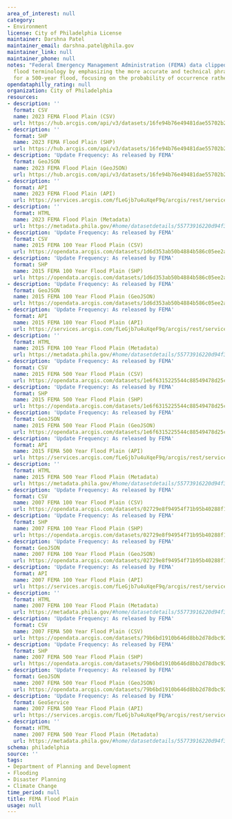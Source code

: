 ```yaml
---
area_of_interest: null
category:
- Environment
license: City of Philadelphia License
maintainer: Darshna Patel
maintainer_email: darshna.patel@phila.gov
maintainer_link: null
maintainer_phone: null
notes: "Federal Emergency Management Administration (FEMA) data clipped to Philadelphia. Please note, FEMA is moving away from solely using "100-year" and "500-year"
  flood terminology by emphasizing the more accurate and technical phrase "1-percent annual chance flood" for a 100-year flood and "0.2-percent annual chance flood"
  for a 500-year flood, focusing on the probability of occurrence rather than the time frame implied by the "year" designation."
opendataphilly_rating: null
organization: City of Philadelphia
resources:
- description: '' 
  format: CSV
  name: 2023 FEMA Flood Plain (CSV)
  url: https://hub.arcgis.com/api/v3/datasets/16fe94b76e49481dae55702b2a8d671a_0/downloads/data?format=csv&spatialRefId=3857&where=1%3D1
- description: ''
  format: SHP
  name: 2023 FEMA Flood Plain (SHP)
  url: https://hub.arcgis.com/api/v3/datasets/16fe94b76e49481dae55702b2a8d671a_0/downloads/data?format=shp&spatialRefId=3857&where=1%3D1
- description: 'Update Frequency: As released by FEMA'
  format: GeoJSON
  name: 2023 FEMA Flood Plain (GeoJSON)
  url: https://hub.arcgis.com/api/v3/datasets/16fe94b76e49481dae55702b2a8d671a_0/downloads/data?format=geojson&spatialRefId=4326&where=1%3D1
- description: '' 
  format: API
  name: 2023 FEMA Flood Plain (API)
  url: https://services.arcgis.com/fLeGjb7u4uXqeF9q/arcgis/rest/services/fema_floodplain_2023/FeatureServer/0/query?outFields=*&where=1%3D1
- description: ''
  format: HTML
  name: 2023 FEMA Flood Plain (Metadata)
  url: https://metadata.phila.gov/#home/datasetdetails/55773916220d94f32b210704/representationdetails/6581c735cf51d4002704547d/
- description: 'Update Frequency: As released by FEMA'
  format: CSV
  name: 2015 FEMA 100 Year Flood Plain (CSV)
  url: https://opendata.arcgis.com/datasets/1d6d353ab50b4884b586c05ee2a661db_0.csv
- description: 'Update Frequency: As released by FEMA'
  format: SHP
  name: 2015 FEMA 100 Year Flood Plain (SHP)
  url: https://opendata.arcgis.com/datasets/1d6d353ab50b4884b586c05ee2a661db_0.zip
- description: 'Update Frequency: As released by FEMA'
  format: GeoJSON
  name: 2015 FEMA 100 Year Flood Plain (GeoJSON)
  url: https://opendata.arcgis.com/datasets/1d6d353ab50b4884b586c05ee2a661db_0.geojson
- description: 'Update Frequency: As released by FEMA'
  format: API
  name: 2015 FEMA 100 Year Flood Plain (API)
  url: https://services.arcgis.com/fLeGjb7u4uXqeF9q/arcgis/rest/services/FEMA_100_flood_Plain/FeatureServer/0/query?outFields=*&where=1%3D1
- description: ''
  format: HTML
  name: 2015 FEMA 100 Year Flood Plain (Metadata)
  url: https://metadata.phila.gov/#home/datasetdetails/55773916220d94f32b210704/representationdetails/56ccbad74d934cea1ef05c20/
- description: 'Update Frequency: As released by FEMA'
  format: CSV
  name: 2015 FEMA 500 Year Flood Plain (CSV)
  url: https://opendata.arcgis.com/datasets/1e6f6315225544c88549478d25cc5181_0.csv
- description: 'Update Frequency: As released by FEMA'
  format: SHP
  name: 2015 FEMA 500 Year Flood Plain (SHP)
  url: https://opendata.arcgis.com/datasets/1e6f6315225544c88549478d25cc5181_0.zip
- description: 'Update Frequency: As released by FEMA'
  format: GeoJSON
  name: 2015 FEMA 500 Year Flood Plain (GeoJSON)
  url: https://opendata.arcgis.com/datasets/1e6f6315225544c88549478d25cc5181_0.geojson
- description: 'Update Frequency: As released by FEMA'
  format: API
  name: 2015 FEMA 500 Year Flood Plain (API)
  url: https://services.arcgis.com/fLeGjb7u4uXqeF9q/arcgis/rest/services/FEMA_500_Flood_Plain/FeatureServer/0/query?outFields=*&where=1%3D1
- description: ''
  format: HTML
  name: 2015 FEMA 500 Year Flood Plain (Metadata)
  url: https://metadata.phila.gov/#home/datasetdetails/55773916220d94f32b210704/representationdetails/56ccbb1df041bd4d03549350/
- description: 'Update Frequency: As released by FEMA'
  format: CSV
  name: 2007 FEMA 100 Year Flood Plain (CSV)
  url: https://opendata.arcgis.com/datasets/02729e8f94954f71b95b40288f1aca3f_0.csv
- description: 'Update Frequency: As released by FEMA'
  format: SHP
  name: 2007 FEMA 100 Year Flood Plain (SHP)
  url: https://opendata.arcgis.com/datasets/02729e8f94954f71b95b40288f1aca3f_0.zip
- description: 'Update Frequency: As released by FEMA'
  format: GeoJSON
  name: 2007 FEMA 100 Year Flood Plain (GeoJSON)
  url: https://opendata.arcgis.com/datasets/02729e8f94954f71b95b40288f1aca3f_0.geojson
- description: 'Update Frequency: As released by FEMA'
  format: API
  name: 2007 FEMA 100 Year Flood Plain (API)
  url: https://services.arcgis.com/fLeGjb7u4uXqeF9q/arcgis/rest/services/FEMA_100_Flood_Plain_2007/FeatureServer/0/query?outFields=*&where=1%3D1
- description: ''
  format: HTML
  name: 2007 FEMA 100 Year Flood Plain (Metadata)
  url: https://metadata.phila.gov/#home/datasetdetails/55773916220d94f32b210704/representationdetails/557739c0889ff8f178b91969/
- description: 'Update Frequency: As released by FEMA'
  format: CSV
  name: 2007 FEMA 500 Year Flood Plain (CSV)
  url: https://opendata.arcgis.com/datasets/79b6bd1910b646d8bb2d78dbc92424cf_0.csv
- description: 'Update Frequency: As released by FEMA'
  format: SHP
  name: 2007 FEMA 500 Year Flood Plain (SHP)
  url: https://opendata.arcgis.com/datasets/79b6bd1910b646d8bb2d78dbc92424cf_0.zip
- description: 'Update Frequency: As released by FEMA'
  format: GeoJSON
  name: 2007 FEMA 500 Year Flood Plain (GeoJSON)
  url: https://opendata.arcgis.com/datasets/79b6bd1910b646d8bb2d78dbc92424cf_0.geojson
- description: 'Update Frequency: As released by FEMA'
  format: GeoService
  name: 2007 FEMA 500 Year Flood Plain (API)
  url: https://services.arcgis.com/fLeGjb7u4uXqeF9q/arcgis/rest/services/FEMA_500_Flood_Plain_2007/FeatureServer/0/query?outFields=*&where=1%3D1
- description: ''
  format: HTML
  name: 2007 FEMA 500 Year Flood Plain (Metadata)
  url: https://metadata.phila.gov/#home/datasetdetails/55773916220d94f32b210704/representationdetails/55773096aa479af0697b1286/
schema: philadelphia
source: ''
tags:
- Department of Planning and Development
- Flooding
- Disaster Planning
- Climate Change
time_period: null
title: FEMA Flood Plain
usage: null
---
```

